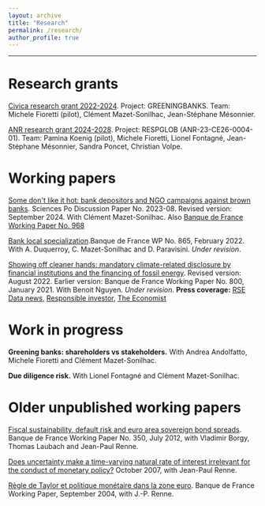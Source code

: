 ```yaml
---
layout: archive
title: "Research"
permalink: /research/
author_profile: true
---
```

---

# Research grants

[Civica research grant 2022-2024](https://www.civica.eu/civicaresearch/collaborative-research-projects/). Project: GREENINGBANKS. Team: Michele Fioretti (pilot), Clément Mazet-Sonilhac, Jean-Stéphane Mésonnier.

[ANR research grant 2024-2028](https://sites.google.com/view/paminakoenig/research/respglob-project). Project: RESPGLOB (ANR-23-CE26-0004-01). Team: Pamina Koenig (pilot), Michele Fioretti, Lionel Fontagné, Jean-Stéphane Mésonnier, Sandra Poncet, Christian Volpe.


# Working papers

[Some don't like it hot: bank depositors and NGO campaigns against brown banks](https://sciencespo.hal.science/hal-04350378v2). Sciences Po Discussion Paper No. 2023-08. Revised version: September 2024. With Clément Mazet-Sonilhac. Also [Banque de France Working Paper No. 968](https://www.banque-france.fr/en/publications-and-statistics/publications/some-dont-it-hot-bank-depositors-and-ngo-campaigns-against-brown-banks)

[Bank local specialization](https://publications.banque-france.fr/sites/default/files/medias/documents/wp865_0.pdf).Banque de France WP No. 865, February 2022. With A. Duquerroy, C. Mazet-Sonilhac and D. Paravisini. _Under revision_.

[Showing off cleaner hands: mandatory climate-related disclosure by financial institutions and the financing of fossil energy](https://papers.ssrn.com/sol3/papers.cfm?abstract_id=3733781). Revised version: August 2022. Earlier version: Banque de France Working Paper No. 800, January 2021. With Benoit Nguyen. _Under revision_.
**Press coverage:**
<a href="https://www.rsedatanews.net/article/article-finance-responsable-esg-isr-finance-durable--l-impact-de-l-article-173-sur-les-portefeuilles">RSE
Data news</a>, <a href="https://www.responsible-investor.com/articles/french-climate-disclosure-laws-effective-in-curbing-fossil-fuel-financing-says-central-bank-study">Responsible investor</a>, <a href="https://www.economist.com/business/2021/03/13/regulators-want-firms-to-own-up-to-climate-risks" target="_blank">The Economist</a>

# Work in progress

**Greening banks: shareholders vs stakeholders.** With Andrea Andolfatto, Michele Fioretti and Clément Mazet-Sonilhac.

**Due diligence risk.** With Lionel Fontagné and Clément Mazet-Sonilhac.

# Older unpublished working papers

[Fiscal sustainability, default risk and euro area sovereign bond spreads](https://www.dropbox.com/scl/fi/snveyptfvue1c6z1wwi1n/document-de-travail_350_2011.pdf?rlkey=ki4d6wh6bd57j0rhpdr8auygd&dl=0). Banque de
France Working Paper No. 350, July 2012, with Vladimir Borgy, Thomas Laubach and Jean-Paul Renne.

[Does uncertainty make a time-varying natural rate of interest irrelevant for the conduct of monetary policy?](https://www.dropbox.com/scl/fi/tw7k75borwc4t2sgwh1ax/document-de-travail_175_2007.pdf?rlkey=kkggzh0q22ppsn033p5rrhnx9&dl=0) October 2007, with Jean-Paul Renne.

[Règle de Taylor et politique monétaire dans la zone euro](https://www.dropbox.com/scl/fi/p2tzr3jlsk4mhstgq4zfo/document-de-travail_117_2004.pdf?rlkey=5xuj9th1njz6py04oojqmozhv&dl=0). Banque de France Working Paper, September 2004, with J.-P. Renne.
